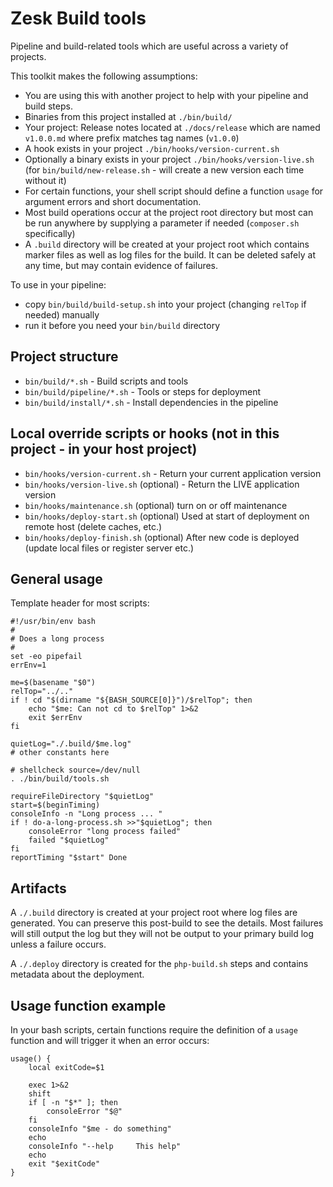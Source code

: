 # Zesk Build tools

Pipeline and build-related tools which are useful across a variety of projects.

This toolkit makes the following assumptions:

- You are using this with another project to help with your pipeline and build steps.
- Binaries from this project installed at `./bin/build/`
- Your project: Release notes located at `./docs/release` which are named `v1.0.0.md` where prefix matches tag names (`v1.0.0`)
- A hook exists in your project `./bin/hooks/version-current.sh`
- Optionally a binary exists in your project `./bin/hooks/version-live.sh` (for `bin/build/new-release.sh` - will create a new version each time without it)
- For certain functions, your shell script should define a function `usage` for argument errors and short documentation.
- Most build operations occur at the project root directory but most can be run anywhere by supplying a parameter if needed (`composer.sh` specifically)
- A `.build` directory will be created at your project root which contains marker files as well as log files for the build. It can be deleted safely at any time, but may contain evidence of failures.

To use in your pipeline:

- copy `bin/build/build-setup.sh` into your project (changing `relTop` if needed) manually
- run it before you need your `bin/build` directory

## Project structure

- `bin/build/*.sh` - Build scripts and tools
- `bin/build/pipeline/*.sh` - Tools or steps for deployment
- `bin/build/install/*.sh` - Install dependencies in the pipeline

## Local override scripts or hooks (not in this project - in your host project)

- `bin/hooks/version-current.sh` - Return your current application version
- `bin/hooks/version-live.sh` (optional)  - Return the LIVE application version
- `bin/hooks/maintenance.sh` (optional) turn on or off maintenance
- `bin/hooks/deploy-start.sh` (optional) Used at start of deployment on remote host (delete caches, etc.)
- `bin/hooks/deploy-finish.sh` (optional) After new code is deployed (update local files or register server etc.)

## General usage

Template header for most scripts:

    #!/usr/bin/env bash
    #
    # Does a long process
    #
    set -eo pipefail
    errEnv=1

    me=$(basename "$0")
    relTop="../.."
    if ! cd "$(dirname "${BASH_SOURCE[0]}")/$relTop"; then
        echo "$me: Can not cd to $relTop" 1>&2
        exit $errEnv
    fi

    quietLog="./.build/$me.log"
    # other constants here

    # shellcheck source=/dev/null
    . ./bin/build/tools.sh

    requireFileDirectory "$quietLog"
    start=$(beginTiming)
    consoleInfo -n "Long process ... "
    if ! do-a-long-process.sh >>"$quietLog"; then
        consoleError "long process failed"
        failed "$quietLog"
    fi
    reportTiming "$start" Done


## Artifacts

A `./.build` directory is created at your project root where log files are generated. You can preserve this post-build to see the details. Most failures will still output the log but they will not be output to your primary build log unless a failure occurs.

A `./.deploy` directory is created for the `php-build.sh` steps and contains metadata about the deployment.

## Usage function example

In your bash scripts, certain functions require the definition of a `usage` function and will trigger it when an
error occurs:

    usage() {
        local exitCode=$1

        exec 1>&2
        shift
        if [ -n "$*" ]; then
            consoleError "$@"
        fi
        consoleInfo "$me - do something"
        echo
        consoleInfo "--help     This help"
        echo
        exit "$exitCode"
    }

